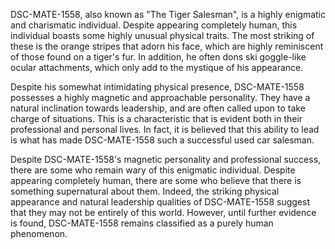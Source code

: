 DSC-MATE-1558, also known as "The Tiger Salesman", is a highly enigmatic and charismatic individual. Despite appearing completely human, this individual boasts some highly unusual physical traits. The most striking of these is the orange stripes that adorn his face, which are highly reminiscent of those found on a tiger's fur. In addition, he often dons ski goggle-like ocular attachments, which only add to the mystique of his appearance.

Despite his somewhat intimidating physical presence, DSC-MATE-1558 possesses a highly magnetic and approachable personality. They have a natural inclination towards leadership, and are often called upon to take charge of situations. This is a characteristic that is evident both in their professional and personal lives. In fact, it is believed that this ability to lead is what has made DSC-MATE-1558 such a successful used car salesman.

Despite DSC-MATE-1558's magnetic personality and professional success, there are some who remain wary of this enigmatic individual. Despite appearing completely human, there are some who believe that there is something supernatural about them. Indeed, the striking physical appearance and natural leadership qualities of DSC-MATE-1558 suggest that they may not be entirely of this world. However, until further evidence is found, DSC-MATE-1558 remains classified as a purely human phenomenon.